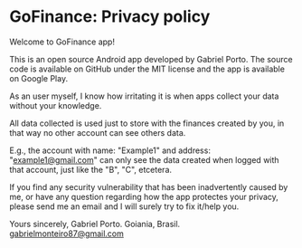 # GoFinance: Privacy policy

Welcome to GoFinance app!

This is an open source Android app developed by Gabriel Porto. The source code is available on GitHub under the MIT license and the app is available on Google Play.

As an user myself, I know how irritating it is when apps collect your data without your knowledge.

All data collected is used just to store with the finances created by you, in that way no other account can see others data.

E.g., the account with name: "Example1" and address: "example1@gmail.com" can only see the data created when logged with that account, just like the "B", "C", etcetera.

If you find any security vulnerability that has been inadvertently caused by me, or have any question regarding how the app protectes your privacy, please send me an email and I will surely try to fix it/help you.

Yours sincerely,
Gabriel Porto.
Goiania, Brasil.
gabrielmonteiro87@gmail.com
